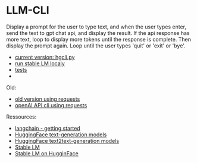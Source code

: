 # LLM-CLI

Display a prompt for the user to type text, and when the user types enter, send the text to gpt chat api, and display the result. 
If the api response has more text, loop to display more tokens until the response is complete. Then display the prompt again. 
Loop until the user types 'quit' or 'exit' or 'bye'.

- [current version: hgcli.py](./hgcli.py)
- [run stable LM localy](./stable-lm.py)
- [tests](./test/)
- 
Old:
- [old version using requests](./old/hgcli-requests.py)
- [openAI API cli using requests](./old/openaicli.py)

Ressources:
- [langchain - getting started](https://python.langchain.com/en/latest/modules/models/llms/getting_started.html)
- [HuggingFace text-generation models](https://huggingface.co/models?pipeline_tag=text-generation)
- [HuggingFace text2text-generation models](https://huggingface.co/models?pipeline_tag=text2text-generation)
- [Stable LM](https://github.com/Stability-AI/StableLM)
- [Stable LM on HugginFace](https://huggingface.co/stabilityai/stablelm-tuned-alpha-7b)